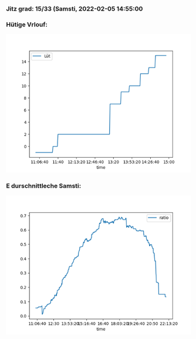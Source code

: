 ### Jitz grad: 15/33 (Samsti, 2022-02-05 14:55:00

### Hütige Vrlouf:
![Graph](Today.png)

### E durschnittleche Samsti:
![Graph](Samsti.png)